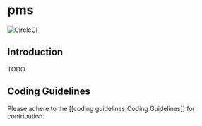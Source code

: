 # pms

[![CircleCI](https://circleci.com/gh/shro0ms/pms.svg?style=svg)](https://circleci.com/gh/shro0ms/pms)

## Introduction

TODO

## Coding Guidelines

Please adhere to the [[coding guidelines|Coding Guidelines]] for contribution.
